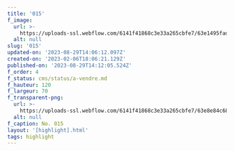 ```yaml
---
title: '015'
f_image:
  url: >-
    https://uploads-ssl.webflow.com/6141f41868c3e33a265cbfe7/63e1495fad0d6b0cb2831299_015-03.jpg
  alt: null
slug: '015'
updated-on: '2023-08-29T14:06:12.097Z'
created-on: '2023-02-06T18:06:21.129Z'
published-on: '2023-08-29T14:12:05.524Z'
f_order: 4
f_status: cms/status/a-vendre.md
f_hauteur: 120
f_largeur: 70
f_transparent-png:
  url: >-
    https://uploads-ssl.webflow.com/6141f41868c3e33a265cbfe7/63e8e84c68e32674fee6db6e_015-03.png
  alt: null
f_caption: No. 015
layout: '[highlight].html'
tags: highlight
---
```




